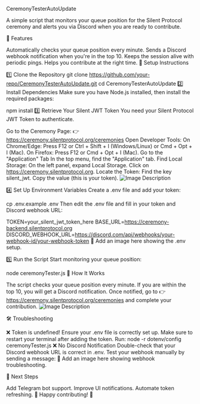 CeremonyTesterAutoUpdate

A simple script that monitors your queue position for the Silent Protocol ceremony and alerts you via Discord when you are ready to contribute.

📌 Features

Automatically checks your queue position every minute.
Sends a Discord webhook notification when you're in the top 10.
Keeps the session alive with periodic pings.
Helps you contribute at the right time.
🔧 Setup Instructions

1️⃣ Clone the Repository
git clone https://github.com/your-repo/CeremonyTesterAutoUpdate.git
cd CeremonyTesterAutoUpdate
2️⃣ Install Dependencies
Make sure you have Node.js installed, then install the required packages:

npm install
3️⃣ Retrieve Your Silent JWT Token
You need your Silent Protocol JWT Token to authenticate.

Go to the Ceremony Page:
👉 https://ceremony.silentprotocol.org/ceremonies
Open Developer Tools:
On Chrome/Edge: Press F12 or Ctrl + Shift + I (Windows/Linux) or Cmd + Opt + I (Mac).
On Firefox: Press F12 or Cmd + Opt + I (Mac).
Go to the "Application" Tab
In the top menu, find the "Application" tab.
Find Local Storage:
On the left panel, expand Local Storage.
Click on https://ceremony.silentprotocol.org.
Locate the Token:
Find the key silent_jwt.
Copy the value (this is your token).
![Image Description](https://i.postimg.cc/9f32ymXm/image.png)

4️⃣ Set Up Environment Variables
Create a .env file and add your token:

cp .env.example .env
Then edit the .env file and fill in your token and Discord webhook URL:

TOKEN=your_silent_jwt_token_here
BASE_URL=https://ceremony-backend.silentprotocol.org
DISCORD_WEBHOOK_URL=https://discord.com/api/webhooks/your-webhook-id/your-webhook-token
📌 Add an image here showing the .env setup.

5️⃣ Run the Script
Start monitoring your queue position:

node ceremonyTester.js
🔔 How It Works

The script checks your queue position every minute.
If you are within the top 10, you will get a Discord notification.
Once notified, go to 👉 https://ceremony.silentprotocol.org/ceremonies and complete your contribution.
![Image Description](https://i.postimg.cc/kGMqDTJW/image.png)

🛠️ Troubleshooting

❌ Token is undefined!
Ensure your .env file is correctly set up.
Make sure to restart your terminal after adding the token.
Run:
node -r dotenv/config ceremonyTester.js
❌ No Discord Notification
Double-check that your Discord webhook URL is correct in .env.
Test your webhook manually by sending a message:
📌 Add an image here showing webhook troubleshooting.

🎯 Next Steps

Add Telegram bot support.
Improve UI notifications.
Automate token refreshing.
🚀 Happy contributing! 🎉
